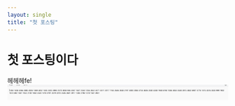 ```yaml
---
layout: single
title: "첫 포스팅"
---
```


# 첫 포스팅이다
헤헤헤fe!
![alt text](<../images/스크린샷 2024-07-11 090156.png>)